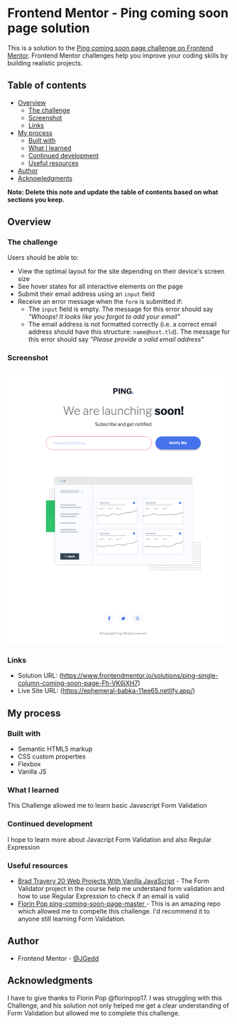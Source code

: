# Frontend Mentor - Ping coming soon page solution

This is a solution to the [Ping coming soon page challenge on Frontend Mentor](https://www.frontendmentor.io/challenges/ping-single-column-coming-soon-page-5cadd051fec04111f7b848da). Frontend Mentor challenges help you improve your coding skills by building realistic projects.

## Table of contents

- [Overview](#overview)
  - [The challenge](#the-challenge)
  - [Screenshot](#screenshot)
  - [Links](#links)
- [My process](#my-process)
  - [Built with](#built-with)
  - [What I learned](#what-i-learned)
  - [Continued development](#continued-development)
  - [Useful resources](#useful-resources)
- [Author](#author)
- [Acknowledgments](#acknowledgments)

**Note: Delete this note and update the table of contents based on what sections you keep.**

## Overview

### The challenge

Users should be able to:

- View the optimal layout for the site depending on their device's screen size
- See hover states for all interactive elements on the page
- Submit their email address using an `input` field
- Receive an error message when the `form` is submitted if:
  - The `input` field is empty. The message for this error should say _"Whoops! It looks like you forgot to add your email"_
  - The email address is not formatted correctly (i.e. a correct email address should have this structure: `name@host.tld`). The message for this error should say _"Please provide a valid email address"_

### Screenshot

![Desktop Screenshot](./screenshot/desktop-screenshot.png)

### Links

- Solution URL: (https://www.frontendmentor.io/solutions/ping-single-column-coming-soon-page-Fh-VK6iXH7)
- Live Site URL: (https://ephemeral-babka-11ee65.netlify.app/)

## My process

### Built with

- Semantic HTML5 markup
- CSS custom properties
- Flexbox
- Vanilla JS

### What I learned

This Challenge allowed me to learn basic Javascript Form Validation

### Continued development

I hope to learn more about Javacript Form Validation and also Regular Expression

### Useful resources

- [Brad Travery 20 Web Projects With Vanilla JavaScript](https://www.udemy.com/course/web-projects-with-vanilla-javascript/) - The Form Validator project in the course help me understand form validation and how to use Regular Expression to check if an email is valid
- [Florin Pop ping-coming-soon-page-master ](https://github.com/florinpop17/frontend-mentor-challenges/tree/master/ping-coming-soon-page-master) - This is an amazing repo which allowed me to compelte this challenge. I'd recommend it to anyone still learning Form Validation.

## Author

- Frontend Mentor - [@JGedd](https://www.frontendmentor.io/profile/JGedd)

## Acknowledgments

I have to give thanks to Florin Pop @florinpop17. I was struggling with this Challenge, and his solution not only helped me get a clear understanding of Form Validation but allowed me to complete this challenge.
